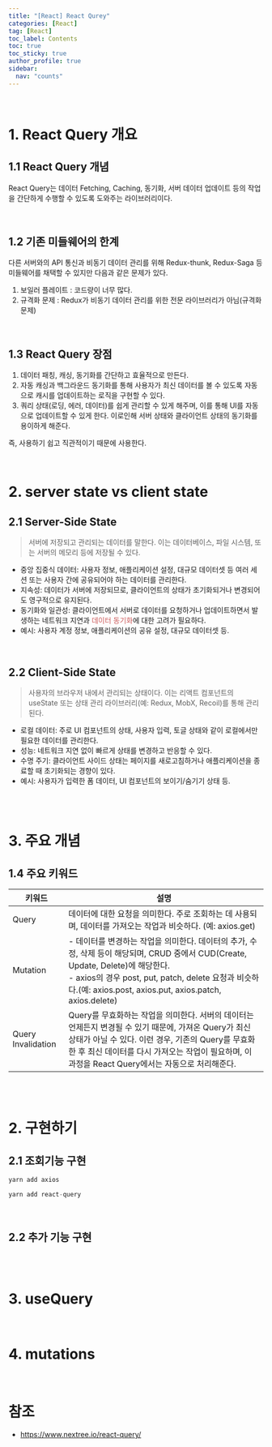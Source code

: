 ```yaml
---
title: "[React] React Qurey"
categories: [React]
tag: [React]
toc_label: Contents
toc: true
toc_sticky: true
author_profile: true
sidebar:
  nav: "counts"
---
```


<br>

# 1. React Query 개요

## 1.1 React Query 개념

React Query는 데이터 Fetching, Caching, 동기화, 서버 데이터 업데이트 등의 작업을 간단하게 수행할 수 있도록 도와주는 라이브러리이다.

<br>

## 1.2 기존 미들웨어의 한계

다른 서버와의 API 통신과 비동기 데이터 관리를 위해 Redux-thunk, Redux-Saga 등 미들웨어를 채택할 수 있지만 다음과 같은 문제가 있다.

1. 보일러 플레이트 : 코드량이 너무 많다.
2. 규격화 문제 : Redux가 비동기 데이터 관리를 위한 전문 라이브러리가 아님(규격화 문제)

<br>

## 1.3 React Query 장점

1. 데이터 패칭, 캐싱, 동기화를 간단하고 효율적으로 만든다.
2. 자동 캐싱과 백그라운드 동기화를 통해 사용자가 최신 데이터를 볼 수 있도록 자동으로 캐시를 업데이트하는 로직을 구현할 수 있다.
3. 쿼리 상태(로딩, 에러, 데이터)를 쉽게 관리할 수 있게 해주며, 이를 통해 UI를 자동으로 업데이트할 수 있게 한다. 이로인해 서버 상태와 클라이언트 상태의 동기화를 용이하게 해준다.

즉, 사용하기 쉽고 직관적이기 때문에 사용한다.

<br>

# 2. server state vs client state

## 2.1 Server-Side State

> 서버에 저장되고 관리되는 데이터를 말한다. 이는 데이터베이스, 파일 시스템, 또는 서버의 메모리 등에 저장될 수 있다.

- 중앙 집중식 데이터: 사용자 정보, 애플리케이션 설정, 대규모 데이터셋 등 여러 세션 또는 사용자 간에 공유되어야 하는 데이터를 관리한다.
- 지속성: 데이터가 서버에 저장되므로, 클라이언트의 상태가 초기화되거나 변경되어도 영구적으로 유지된다.
- 동기화와 일관성: 클라이언트에서 서버로 데이터를 요청하거나 업데이트하면서 발생하는 네트워크 지연과 <span style="color:indianred">데이터 동기화</span>에 대한 고려가 필요하다.
- 예시: 사용자 계정 정보, 애플리케이션의 공유 설정, 대규모 데이터셋 등.

<br>

## 2.2 Client-Side State

> 사용자의 브라우저 내에서 관리되는 상태이다. 이는 리액트 컴포넌트의 useState 또는 상태 관리 라이브러리(예: Redux, MobX, Recoil)를 통해 관리된다.

- 로컬 데이터: 주로 UI 컴포넌트의 상태, 사용자 입력, 토글 상태와 같이 로컬에서만 필요한 데이터를 관리한다.
- 성능: 네트워크 지연 없이 빠르게 상태를 변경하고 반응할 수 있다.
- 수명 주기: 클라이언트 사이드 상태는 페이지를 새로고침하거나 애플리케이션을 종료할 때 초기화되는 경향이 있다.
- 예시: 사용자가 입력한 폼 데이터, UI 컴포넌트의 보이기/숨기기 상태 등.

<br><br>

# 3. 주요 개념

## 1.4 주요 키워드

| 키워드             | 설명                                                                                                                                                                                                                                                             |
| ------------------ | ---------------------------------------------------------------------------------------------------------------------------------------------------------------------------------------------------------------------------------------------------------------- |
| Query              | 데이터에 대한 요청을 의미한다. 주로 조회하는 데 사용되며, 데이터를 가져오는 작업과 비슷하다. (예: axios.get)                                                                                                                                                     |
| Mutation           | - 데이터를 변경하는 작업을 의미한다. 데이터의 추가, 수정, 삭제 등이 해당되며, CRUD 중에서 CUD(Create, Update, Delete)에 해당한다.<br>- axios의 경우 post, put, patch, delete 요청과 비슷하다.(예: axios.post, axios.put, axios.patch, axios.delete)              |
| Query Invalidation | Query를 무효화하는 작업을 의미한다. 서버의 데이터는 언제든지 변경될 수 있기 때문에, 가져온 Query가 최신 상태가 아닐 수 있다. 이런 경우, 기존의 Query를 무효화한 후 최신 데이터를 다시 가져오는 작업이 필요하며, 이 과정을 React Query에서는 자동으로 처리해준다. |

<br><br>

# 2. 구현하기

## 2.1 조회기능 구현

```js
yarn add axios
```

```js
yarn add react-query
```

<br>

## 2.2 추가 기능 구현

<br><br>

# 3. useQuery

<br>

# 4. mutations

<br>

# 참조

- https://www.nextree.io/react-query/

```

```
